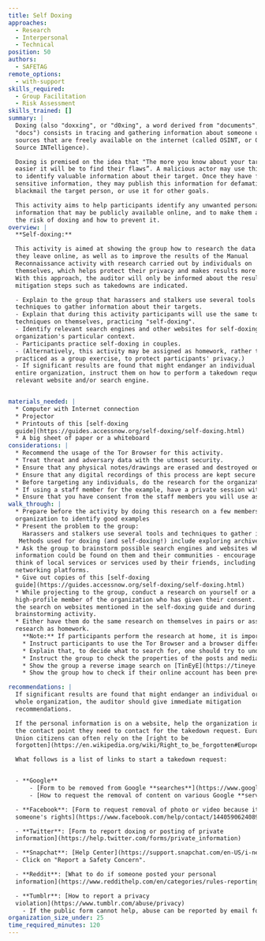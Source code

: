 ```yaml
---
title: Self Doxing
approaches:
  - Research
  - Interpersonal
  - Technical
position: 50
authors:
  - SAFETAG
remote_options:
  - with-support
skills_required:
  - Group Facilitation
  - Risk Assessment
skills_trained: []
summary: |
  Doxing (also "doxxing", or "d0xing", a word derived from "documents", or
  "docs") consists in tracing and gathering information about someone using
  sources that are freely available on the internet (called OSINT, or Open
  Source INTelligence).

  Doxing is premised on the idea that "The more you know about your target, the
  easier it will be to find their flaws”. A malicious actor may use this method
  to identify valuable information about their target. Once they have found
  sensitive information, they may publish this information for defamation,
  blackmail the target person, or use it for other goals.

  This activity aims to help participants identify any unwanted personal
  information that may be publicly available online, and to make them aware of
  the risk of doxing and how to prevent it.
overview: |
  **Self-doxing:**

  This activity is aimed at showing the group how to research the data traces
  they leave online, as well as to improve the results of the Manual
  Reconnaissance activity with research carried out by individuals on
  themselves, which helps protect their privacy and makes results more detailed.
  With this approach, the auditor will only be informed about the results if
  mitigation steps such as takedowns are indicated.

  - Explain to the group that harassers and stalkers use several tools and
  techniques to gather information about their targets.
  - Explain that during this activity participants will use the same tools and
  techniques on themselves, practicing "self-doxing".
  - Identify relevant search engines and other websites for self-doxing in the
  organization's particular context.
  - Participants practice self-doxing in couples.
  - (Alternatively, this activity may be assigned as homework, rather than
  practiced as a group exercise, to protect participants' privacy.)
  - If significant results are found that might endanger an individual or the
  entire organization, instruct them on how to perform a takedown request to the
  relevant website and/or search engine.


materials_needed: |
  * Computer with Internet connection
  * Projector
  * Printouts of this [self-doxing
  guide](https://guides.accessnow.org/self-doxing/self-doxing.html)
  * A big sheet of paper or a whiteboard
considerations: |
  * Recommend the usage of the Tor Browser for this activity.
  * Treat threat and adversary data with the utmost security.
  * Ensure that any physical notes/drawings are erased and destroyed once digitally recorded.
  * Ensure that any digital recordings of this process are kept secure and encrypted.
  * Before targeting any individuals, do the research for the organization itself.
  * If using a staff member for the example, have a private session with them beforehand to make sure you do not expose any sensitive information to the group.
  * Ensure that you have consent from the staff members you will use as an example for this activity.
walk_through: |
  * Prepare before the activity by doing this research on a few members of the
  organization to identify good examples
  * Present the problem to the group:
    Harassers and stalkers use several tools and techniques to gather information about their targets, but since these tools and techniques are mostly public and easy to use, we can also use them ourselves, on ourselves, as a preventative measure. "Self-doxing" can help us make informed decisions about what we share online, and how. (Of course, these same instruments can also be used to learn more than is immediately obvious about someone we have met online before we give them our full trust  - for example to decide if we want to admit them to a private mailing list or group on social networking platforms.)
   Methods used for doxing (and self-doxing!) include exploring archives, yellow pages, phone directories and other publicly available information; querying common search engines like Google or DuckDuckGo; looking for a person's profile in specific services; searching for information in public forums and mailing lists; or looking for images that the person has shared (and for instance may have also published in another, more personal, account). But it can also simply consist in looking up the public information on the owner of a website, through a simple "whois search".
  * Ask the group to brainstorm possible search engines and websites where
  information could be found on them and their communities - encourage them to
  think of local services or services used by their friends, including social
  networking platforms.
  * Give out copies of this [self-doxing
  guide](https://guides.accessnow.org/self-doxing/self-doxing.html)
  * While projecting to the group, conduct a research on yourself or a
  high-profile member of the organization who has given their consent. Perform
  the search on websites mentioned in the self-doxing guide and during the
  brainstorming activity.
  * Either have them do the same research on themselves in pairs or assign this
  research as homework.
    **Note:** If participants perform the research at home, it is important to warn the group that when practicing self-doxing, there is a risk of getting exposed to results that they may find disturbing. Tell them that if they think they may need support, they should ask a close friend to be around while they carry out their research.
    * Instruct participants to use the Tor Browser and a browser different than their usual one to perform the research, and ask them to search both on the websites and services listed in the self-doxing guide and in the ones mentioned during the brainstorming.
    * Explain that, to decide what to search for, one should try to understand what activities expose them to a higher risk of being attacked by trolls or other malicious actors. They should ask themselves: "Why would someone want to spend hours of their time to track information on you in the internet?" Add that this kind of attack often affects minorities or people who support controversial opinions online, and the attack starts from the information that the malicious actor will find immediately available - like the nickname and profile used by the target in the platform where the attack has started, or the pictures the target has published in their page. This is where they should start from.
    * Instruct the group to check the properties of the posts and media they have published, to make sure that they aren't leaking their IP address or other metadata.
    * Show the group a reverse image search on [TinEyE](https://tineye.com/) or Google and recommend they do it on pictures of themselves they have published online.
    * Show the group how to check if their online account has been previously compromised on [Have I Been Pwned?](https://haveibeenpwned.com/). Explain that often results are old and if they have changed their password recently, showing up on this search may not be a problem. Tell them that if they are still using that old password for the compromised account of for other accounts, they should immediately change that password.

recommendations: |
  If significant results are found that might endanger an individual or the
  whole organization, the auditor should give immediate mitigation
  recommendations.

  If the personal information is on a website, help the organization identify
  the contact point they need to contact for the takedown request. European
  Union citizens can often rely on the [right to be
  forgotten](https://en.wikipedia.org/wiki/Right_to_be_forgotten#European_Union).

  What follows is a list of links to start a takedown request:


  - **Google**
      - [Form to be removed from Google **searches**](https://www.google.com/webmasters/tools/legal-removal-request?complaint_type=rtbf)
      - [How to request the removal of content on various Google **services**](https://support.google.com/legal/troubleshooter/1114905?rd=1/troubleshooter/1114905?rd=1)

  - **Facebook**: [Form to request removal of photo or video because it violates
  someone's rights](https://www.facebook.com/help/contact/144059062408922)

  - **Twitter**: [Form to report doxing or posting of private
  information](https://help.twitter.com/forms/private_information)

  - **Snapchat**: [Help Center](https://support.snapchat.com/en-US/i-need-help)
  - Click on "Report a Safety Concern".

  - **Reddit**: [What to do if someone posted your personal
  information](https://www.reddithelp.com/en/categories/rules-reporting/account-and-community-restrictions/posting-someones-private-or-personal)

  - **Tumblr**: [How to report a privacy
  violation](https://www.tumblr.com/abuse/privacy)
    - If the public form cannot help, abuse can be reported by email following [these instructions](http://emergencycenter.tumblr.com/post/22769438497/is-there-a-way-to-report-something-on-tumblr)
organization_size_under: 25
time_required_minutes: 120
---
```

